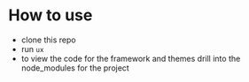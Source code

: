 # How to use

- clone this repo
- run `ux`
- to view the code for the framework and themes drill into the node_modules for the project